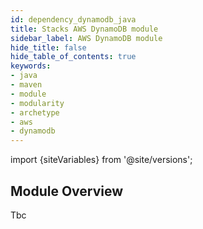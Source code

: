 ```yaml
---
id: dependency_dynamodb_java
title: Stacks AWS DynamoDB module
sidebar_label: AWS DynamoDB module
hide_title: false
hide_table_of_contents: true
keywords:
- java
- maven
- module
- modularity
- archetype
- aws
- dynamodb
---
```


<!-- markdownlint-disable MD033 MD046 -->
import {siteVariables} from '@site/versions';

## Module Overview

Tbc
